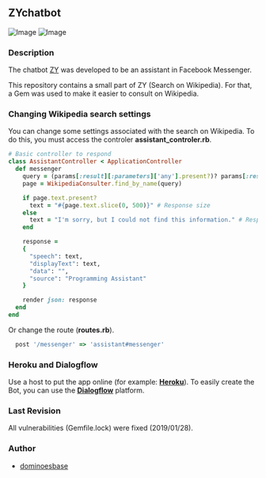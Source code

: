 ## ZYchatbot 
![Image](https://img.shields.io/badge/Ruby-2.5.1-green.svg)
![Image](https://img.shields.io/badge/Rails-5.0.1-green.svg)

### Description

The chatbot [ZY](https://dominoesbase.github.io/ZYchatbot-wikipedia/) was developed to be an assistant in Facebook Messenger.

This repository contains a small part of ZY (Search on Wikipedia). For that, a Gem was used to make it easier to consult on Wikipedia.

### Changing Wikipedia search settings

You can change some settings associated with the search on Wikipedia. To do this, you must access the controler **assistant_controler.rb**.

```ruby
# Basic controller to respond
class AssistantController < ApplicationController
  def messenger
    query = (params[:result][:parameters]['any'].present?)? params[:result][:parameters]['any'] : "Ruby On Rails"
    page = WikipediaConsulter.find_by_name(query)

    if page.text.present?
      text = "#{page.text.slice(0, 500)}" # Response size
    else
      text = "I'm sorry, but I could not find this information." # Response error
    end

    response =
    {
      "speech": text,
      "displayText": text,
      "data": "",
      "source": "Programming Assistant"
    }

    render json: response
  end
end
```
Or change the route (**routes.rb**).
```ruby
  post '/messenger' => 'assistant#messenger'
```

### Heroku and Dialogflow
Use a host to put the app online (for example:
**[Heroku](https://devcenter.heroku.com/articles/getting-started-with-ruby#set-up)**).
To easily create the Bot, you can use the **[Dialogflow](https://dialogflow.com/)** platform.

### Last Revision
All vulnerabilities (Gemfile.lock) were fixed (2019/01/28).

### Author
* [dominoesbase](https://twitter.com/jorgedominoes)


